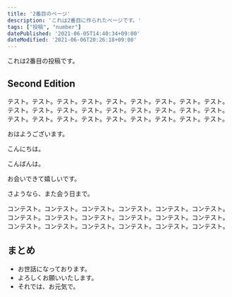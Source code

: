 ```yaml
---
title: '2番目のページ'
description: 'これは2番目に作られたページです。'
tags: ["投稿", "number"]
datePublished: '2021-06-05T14:40:34+09:00'
dateModified: '2021-06-06T20:26:18+09:00'
---
```


これは2番目の投稿です。


## Second Edition 

テスト。テスト。テスト。テスト。テスト。テスト。テスト。テスト。テスト。テスト。テスト。テスト。テスト。テスト。テスト。テスト。テスト。テスト。テスト。テスト。テスト。テスト。テスト。テスト。テスト。テスト。テスト。

おはようございます。

こんにちは。

こんばんは。

お会いできて嬉しいです。

さようなら、また会う日まで。

コンテスト。コンテスト。コンテスト。コンテスト。コンテスト。コンテスト。コンテスト。コンテスト。コンテスト。コンテスト。コンテスト。コンテスト。コンテスト。コンテスト。コンテスト。コンテスト。コンテスト。コンテスト。

## まとめ

- お世話になっております。 
- よろしくお願いいたします。
- それでは、お元気で。

